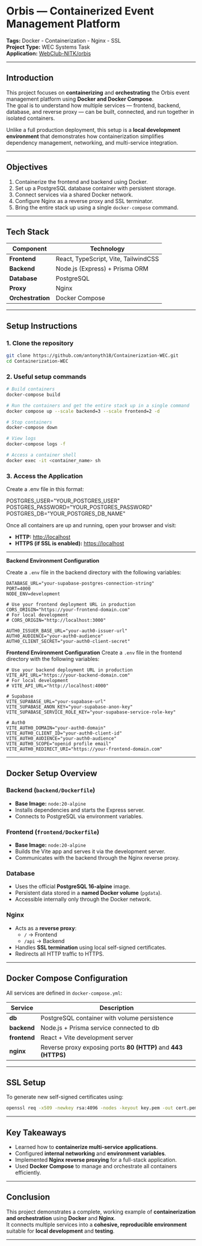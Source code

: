 # Orbis — Containerized Event Management Platform

**Tags:** Docker - Containerization - Nginx - SSL  
**Project Type:** WEC Systems Task  
**Application:** [WebClub-NITK/orbis](https://github.com/WebClub-NITK/orbis)

---

## Introduction

This project focuses on **containerizing** and **orchestrating** the Orbis event management platform using **Docker and Docker Compose**.  
The goal is to understand how multiple services — frontend, backend, database, and reverse proxy — can be built, connected, and run together in isolated containers.

Unlike a full production deployment, this setup is a **local development environment** that demonstrates how containerization simplifies dependency management, networking, and multi-service integration.

---

## Objectives

1. Containerize the frontend and backend using Docker.
2. Set up a PostgreSQL database container with persistent storage.
3. Connect services via a shared Docker network.
4. Configure Nginx as a reverse proxy and SSL terminator.
5. Bring the entire stack up using a single `docker-compose` command.

---

## Tech Stack

| Component | Technology |
|------------|-------------|
| **Frontend** | React, TypeScript, Vite, TailwindCSS |
| **Backend** | Node.js (Express) + Prisma ORM |
| **Database** | PostgreSQL |
| **Proxy** | Nginx |
| **Orchestration** | Docker Compose |

---

## Setup Instructions

### 1. Clone the repository
```bash
git clone https://github.com/antonyth18/Containerization-WEC.git
cd Containerization-WEC
```

### 2. Useful setup commands
```bash
# Build containers
docker-compose build

# Run the containers and get the entire stack up in a single command
docker compose up --scale backend=3 --scale frontend=2 -d

# Stop containers
docker-compose down

# View logs
docker-compose logs -f

# Access a container shell
docker exec -it <container_name> sh
```

### 3. Access the Application

Create a .env file in this format:

POSTGRES_USER="YOUR_POSTGRES_USER"
POSTGRES_PASSWORD="YOUR_POSTGRES_PASSWORD"
POSTGRES_DB="YOUR_POSTGRES_DB_NAME"

Once all containers are up and running, open your browser and visit:

- **HTTP:** [http://localhost](http://localhost)  
- **HTTPS (if SSL is enabled):** [https://localhost](https://localhost)

---

**Backend Environment Configuration**

Create a `.env` file in the backend directory with the following variables:
```
DATABASE_URL="your-supabase-postgres-connection-string"
PORT=4000
NODE_ENV=development

# Use your frontend deployment URL in production
CORS_ORIGIN="https://your-frontend-domain.com"
# For local development
# CORS_ORIGIN="http://localhost:3000"

AUTH0_ISSUER_BASE_URL="your-auth0-issuer-url"
AUTH0_AUDIENCE="your-auth0-audience"
AUTH0_CLIENT_SECRET="your-auth0-client-secret"
```

**Frontend Environment Configuration**
Create a `.env` file in the frontend directory with the following variables:
```
# Use your backend deployment URL in production
VITE_API_URL="https://your-backend-domain.com"
# For local development 
# VITE_API_URL="http://localhost:4000"

# Supabase
VITE_SUPABASE_URL="your-supabase-url"
VITE_SUPABASE_ANON_KEY="your-supabase-anon-key"
VITE_SUPABASE_SERVICE_ROLE_KEY="your-supabase-service-role-key"

# Auth0
VITE_AUTH0_DOMAIN="your-auth0-domain"
VITE_AUTH0_CLIENT_ID="your-auth0-client-id"
VITE_AUTH0_AUDIENCE="your-auth0-audience"
VITE_AUTH0_SCOPE="openid profile email"
VITE_AUTH0_REDIRECT_URI="https://your-frontend-domain.com"
```

---

## Docker Setup Overview

### Backend (`backend/Dockerfile`)

- **Base Image:** `node:20-alpine`  
- Installs dependencies and starts the Express server.  
- Connects to PostgreSQL via environment variables.

### Frontend (`frontend/Dockerfile`)

- **Base Image:** `node:20-alpine`  
- Builds the Vite app and serves it via the development server.  
- Communicates with the backend through the Nginx reverse proxy.


### Database

- Uses the official **PostgreSQL 16-alpine** image.  
- Persistent data stored in a **named Docker volume** (`pgdata`).  
- Accessible internally only through the Docker network.


### Nginx

- Acts as a **reverse proxy**:
  - `/` → Frontend  
  - `/api` → Backend  
- Handles **SSL termination** using local self-signed certificates.  
- Redirects all HTTP traffic to HTTPS.

---

## Docker Compose Configuration

All services are defined in `docker-compose.yml`:

| Service | Description |
|----------|--------------|
| **db** | PostgreSQL container with volume persistence |
| **backend** | Node.js + Prisma service connected to db |
| **frontend** | React + Vite development server |
| **nginx** | Reverse proxy exposing ports **80 (HTTP)** and **443 (HTTPS)** |

---

## SSL Setup

To generate new self-signed certificates using:

```bash
openssl req -x509 -newkey rsa:4096 -nodes -keyout key.pem -out cert.pem -days 365
```

---

## Key Takeaways

- Learned how to **containerize multi-service applications**.  
- Configured **internal networking** and **environment variables**.  
- Implemented **Nginx reverse proxying** for a full-stack application.  
- Used **Docker Compose** to manage and orchestrate all containers efficiently.  

---

## Conclusion

This project demonstrates a complete, working example of **containerization and orchestration** using **Docker** and **Nginx**.  
It connects multiple services into a **cohesive, reproducible environment** suitable for **local development** and **testing**.

---






   

